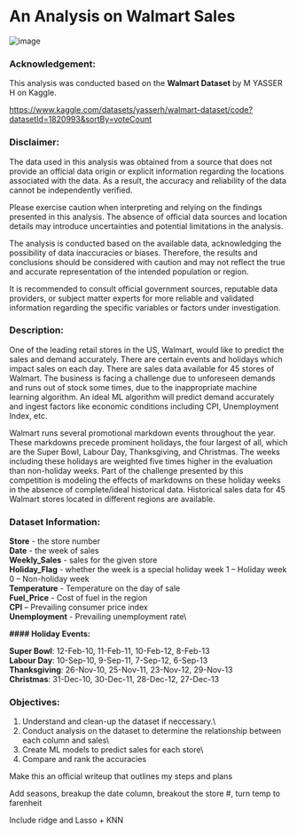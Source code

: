 # An Analysis on Walmart Sales
![image](https://github.com/masonlonoff/WalmartSales/assets/117112918/de4fdb22-580a-4304-84ad-357867da6407)

### Acknowledgement:
This analysis was conducted based on the **Walmart Dataset** by M YASSER H on Kaggle. 

https://www.kaggle.com/datasets/yasserh/walmart-dataset/code?datasetId=1820993&sortBy=voteCount

### Disclaimer:
The data used in this analysis was obtained from a source that does not provide an official data origin or explicit information regarding the locations associated with the data. As a result, the accuracy and reliability of the data cannot be independently verified.

Please exercise caution when interpreting and relying on the findings presented in this analysis. The absence of official data sources and location details may introduce uncertainties and potential limitations in the analysis.

The analysis is conducted based on the available data, acknowledging the possibility of data inaccuracies or biases. Therefore, the results and conclusions should be considered with caution and may not reflect the true and accurate representation of the intended population or region.

It is recommended to consult official government sources, reputable data providers, or subject matter experts for more reliable and validated information regarding the specific variables or factors under investigation.


### Description:
One of the leading retail stores in the US, Walmart, would like to predict the sales and demand accurately. There are certain events and holidays which impact sales on each day. There are sales data available for 45 stores of Walmart. The business is facing a challenge due to unforeseen demands and runs out of stock some times, due to the inappropriate machine learning algorithm. An ideal ML algorithm will predict demand accurately and ingest factors like economic conditions including CPI, Unemployment Index, etc.

Walmart runs several promotional markdown events throughout the year. These markdowns precede prominent holidays, the four largest of all, which are the Super Bowl, Labour Day, Thanksgiving, and Christmas. The weeks including these holidays are weighted five times higher in the evaluation than non-holiday weeks. Part of the challenge presented by this competition is modeling the effects of markdowns on these holiday weeks in the absence of complete/ideal historical data. Historical sales data for 45 Walmart stores located in different regions are available.

### Dataset Information:
**Store** - the store number\
**Date** - the week of sales\
**Weekly_Sales** - sales for the given store\
**Holiday_Flag** - whether the week is a special holiday week 1 – Holiday week 0 – Non-holiday week\
**Temperature** - Temperature on the day of sale\
**Fuel_Price** - Cost of fuel in the region\
**CPI** – Prevailing consumer price index\
**Unemployment** - Prevailing unemployment rate\

**#### Holiday Events:**

**Super Bowl**: 12-Feb-10, 11-Feb-11, 10-Feb-12, 8-Feb-13\
**Labour Day**: 10-Sep-10, 9-Sep-11, 7-Sep-12, 6-Sep-13\
**Thanksgiving**: 26-Nov-10, 25-Nov-11, 23-Nov-12, 29-Nov-13\
**Christmas**: 31-Dec-10, 30-Dec-11, 28-Dec-12, 27-Dec-13


### Objectives:
1) Understand and clean-up the dataset if neccessary.\
2) Conduct analysis on the dataset to determine the relationship between each column and sales\
3) Create ML models to predict sales for each store\
4) Compare and rank the accuracies


Make this an official writeup that outlines my steps and plans


Add seasons, breakup the date column, breakout the store #, turn temp to farenheit 

Include ridge and Lasso + KNN

